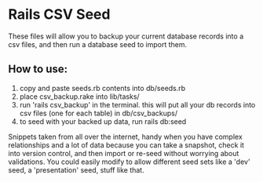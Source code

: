 # Rails CSV Seed

These files will allow you to backup your current database records into a csv files, and then run a database seed to import them.

## How to use:

1. copy and paste seeds.rb contents into db/seeds.rb
2. place csv_backup.rake into lib/tasks/
3. run 'rails csv_backup' in the terminal. this will put all your db records into csv files (one for each table) in db/csv_backups/
4. to seed with your backed up data, run rails db:seed

Snippets taken from all over the internet, handy when you have complex relationships and a lot of data because you can take a snapshot, check it into version control, and then import or re-seed without worrying about validations. You could easily modify to allow different seed sets like a 'dev' seed, a 'presentation' seed, stuff like that.
